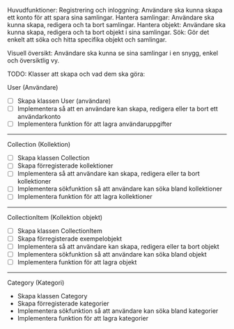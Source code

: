 Huvudfunktioner:
Registrering och inloggning: Användare ska kunna skapa ett konto för att spara sina samlingar.
Hantera samlingar: Användare ska kunna skapa, redigera och ta bort samlingar.
Hantera objekt: Användare ska kunna skapa, redigera och ta bort objekt i sina samlingar.
Sök: Gör det enkelt att söka och hitta specifika objekt och samlingar.

Visuell översikt: Användare ska kunna se sina samlingar i en snygg, enkel och översiktlig vy.

TODO:
Klasser att skapa och vad dem ska göra:

User (Användare)
- [ ] Skapa klassen User (användare)
- [ ] Implementera så att en användare kan skapa, redigera eller ta bort ett användarkonto
- [ ] Implementera funktion för att lagra användaruppgifter
----
Collection (Kollektion)
- [ ] Skapa klassen Collection
- [ ] Skapa förregisterade kollektioner
- [ ] Implementera så att användare kan skapa, redigera eller ta bort kollektioner
- [ ] Implementera sökfunktion så att användare kan söka bland kollektioner
- [ ] Implementera funktion för att lagra kollektioner
----
CollectionItem (Kollektion objekt)
- [ ] Skapa klassen CollectionItem
- [ ] Skapa förregisterade exempelobjekt
- [ ] Implementera så att användare kan skapa, redigera eller ta bort objekt
- [ ] Implementera sökfunktion så att användare kan söka bland objekt
- [ ] Implementera funktion för att lagra objekt
----
Category (Kategori)
- Skapa klassen Category
- Skapa förregisterade kategorier
- Implementera sökfunktion så att användare kan söka bland kategorier
- Implementera funktion för att lagra kategorier
